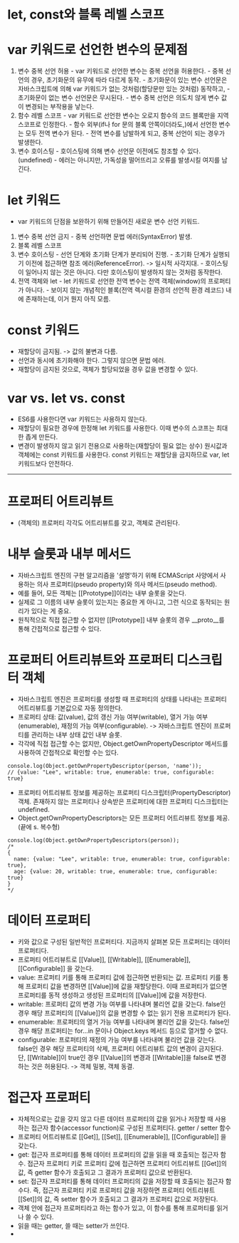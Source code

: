 # let, const와 블록 레벨 스코프
# var 키워드로 선언한 변수의 문제점
  1. 변수 중복 선언 허용
    - var 키워드로 선언한 변수는 중복 선언을 허용한다.
    - 중복 선언의 경우, 초기화문의 유무에 따라 다르게 동작.
    - 초기화문이 있는 변수 선언문은 자바스크립트에 의해 var 키워드가 없는 것처럼(할당문만 있는 것처럼) 동작하고,
    - 초기화문이 없는 변수 선언문은 무시된다.
    - 변수 중복 선언은 의도치 않게 변수 값이 변경되는 부작용을 낳는다.
  2. 함수 레벨 스코프
    - var 키워드로 선언한 변수는 오로지 함수의 코드 블록만을 지역 스코프로 인정한다.
    - 함수 외부(if나 for 문의 블록 안쪽이더라도,)에서 선언한 변수는 모두 전역 변수가 된다.
    - 전역 변수를 남발하게 되고, 중복 선언이 되는 경우가 발생한다.
  3. 변수 호이스팅
    - 호이스팅에 의해 변수 선언문 이전에도 참조할 수 있다.(undefined)
    - 에러는 아니지만, 가독성을 떨어뜨리고 오류를 발생시킬 여지를 남긴다.
# let 키워드
  - var 키워드의 단점을 보완하기 위해 만들어진 새로운 변수 선언 키워드.
  1. 변수 중복 선언 금지
    - 중복 선언하면 문법 에러(SyntaxError) 발생.
  2. 블록 레벨 스코프
  3. 변수 호이스팅
    - 선언 단계와 초기화 단계가 분리되어 진행.
    - 초기화 단계가 실행되기 이전에 접근하면 참조 에러(ReferenceError). -> 일시적 사각지대.
    - 호이스팅이 일어나지 않는 것은 아니다. 다만 호이스팅이 발생하지 않는 것처럼 동작한다.
  4. 전역 객체와 let
    - let 키워드로 선언한 전역 변수는 전역 객체(window)의 프로퍼티가 아니다.
    - 보이지 않는 개념적인 블록(전역 렉시컬 환경의 선언적 환경 레코드) 내에 존재하는데, 이거 뭔지 아직 모름.
# const 키워드
  - 재할당이 금지됨. -> 값의 불변과 다름.
  - 선언과 동시에 초기화해야 한다. 그렇지 않으면 문법 에러.
  - 재할당이 금지된 것으로, 객체가 할당되었을 경우 값을 변경할 수 있다.
# var vs. let vs. const
  - ES6를 사용한다면 var 키워드는 사용하지 않는다.
  - 재할당이 필요한 경우에 한정해 let 키워드를 사용한다. 이때 변수의 스코프는 최대한 좁게 만든다.
  - 변경이 발생하지 않고 읽기 전용으로 사용하는(재할당이 필요 없는 상수) 원시값과 객체에는 const 키워드를 사용한다. const 키워드는 재할당을 금지하므로 var, let 키워드보다 안전하다.
---
# 프로퍼티 어트리뷰트
  - (객체의) 프로퍼티 각각도 어트리뷰트를 갖고, 객체로 관리된다.
# 내부 슬롯과 내부 메서드
  - 자바스크립트 엔진의 구현 알고리즘을 '설명'하기 위해 ECMAScript 사양에서 사용하는 의사 프로퍼티(pseudo property)와 의사 메서드(pseudo method).
  - 예를 들어, 모든 객체는 [[Prototype]]이라는 내부 슬롯을 갖는다.
  - 실제로 그 이름의 내부 슬롯이 있는지는 중요한 게 아니고, 그런 식으로 동작되는 원리가 있다는 게 중요.
  -  원칙적으로 직접 접근할 수 없지만 [[Prototype]] 내부 슬롯의 경우 __proto__를 통해 간접적으로 접근할 수 있다.
# 프로퍼티 어트리뷰트와 프로퍼티 디스크립터 객체
  - 자바스크립트 엔진은 프로퍼티를 생성할 때 프로퍼티의 상태를 나타내는 프로퍼티 어트리뷰트를 기본값으로 자동 정의한다.
  - 프로퍼티 상태: 값(value), 값의 갱신 가능 여부(writable), 열거 가능 여부(enumerable), 재정의 가능 여부(configurable). -> 자바스크립트 엔진이 프로퍼티를 관리하는 내부 상태 값인 내부 슬롯.
  - 각각에 직접 접근할 수는 없지만, Object.getOwnPropertyDescriptor 메서드를 사용하여 간접적으로 확인할 수는 있다.
  ```
  console.log(Object.getOwnPropertyDescriptor(person, 'name'));
  // {value: "Lee", writable: true, enumerable: true, configurable: true}
  ```
  - 프로퍼티 어트리뷰트 정보를 제공하는 프로퍼티 디스크립터(PropertyDescriptor) 객체. 존재하지 않는 프로퍼티나 상속받은 프로퍼티에 대한 프로퍼티 디스크립터는 undefined.
  - Object.getOwnPropertyDescriptors는 모든 프로퍼티 어트리뷰트 정보를 제공.(끝에 s. 복수형)
  ```
  console.log(Object.getOwnPropertyDescriptors(person));
  /*
  {
    name: {value: "Lee", writable: true, enumerable: true, configurable: true},
    age: {value: 20, writable: true, enumerable: true, configurable: true}
  }
  */
  ```
# 데이터 프로퍼티
  - 키와 값으로 구성된 일반적인 프로퍼티다. 지금까지 살펴본 모든 프로퍼티는 데이터 프로퍼티다.
  - 프로퍼티 어트리뷰트로 [[Value]], [[Writable]], [[Enumerable]], [[Configurable]] 을 갖는다.
  - value: 프로퍼티 키를 통해 프로퍼티 값에 접근하면 반환되는 값. 프로퍼티 키를 통해 프로퍼티 값을 변경하면 [[Value]]에 값을 재할당한다. 이때 프로퍼티가 없으면 프로퍼티를 동적 생성하고 생성된 프로퍼티의 [[Value]]에 값을 저장한다.
  - writable: 프로퍼티 값의 변경 가능 여부를 나타내며 불리언 값을 갖는다. false인 경우 해당 프로퍼티의 [[Value]]의 값을 변경할 수 없는 읽기 전용 프로퍼티가 된다.
  - enumerable: 프로퍼티의 열거 가능 여부를 나타내며 불리언 값을 갖는다. false인 경우 해당 프로퍼티는 for…in 문이나 Object.keys 메서드 등으로 열거할 수 없다.
  - configurable: 프로퍼티의 재정의 가능 여부를 나타내며 불리언 값을 갖는다. false인 경우 해당 프로퍼티의 삭제, 프로퍼티 어트리뷰트 값의 변경이 금지된다. 단, [[Writable]]이 true인 경우 [[Value]]의 변경과 [[Writable]]을 false로 변경하는 것은 허용된다. -> 객체 밀봉, 객체 동결.
# 접근자 프로퍼티
  - 자체적으로는 값을 갖지 않고 다른 데이터 프로퍼티의 값을 읽거나 저장할 때 사용하는 접근자 함수(accessor function)로 구성된 프로퍼티다. getter / setter 함수
  - 프로퍼티 어트리뷰트로 [[Get]], [[Set]], [[Enumerable]], [[Configurable]] 을 갖는다.
  - get: 접근자 프로퍼티를 통해 데이터 프로퍼티의 값을 읽을 때 호출되는 접근자 함수. 접근자 프로퍼티 키로 프로퍼티 값에 접근하면 프로퍼티 어트리뷰트 [[Get]]의 값, 즉 getter 함수가 호출되고 그 결과가 프로퍼티 값으로 반환된다.
  - set: 접근자 프로퍼티를 통해 데이터 프로퍼티의 값을 저장할 때 호출되는 접근자 함수다. 즉, 접근자 프로퍼티 키로 프로퍼티 값을 저장하면 프로퍼티 어트리뷰트 [[Set]]의 값, 즉 setter 함수가 호출되고 그 결과가 프로퍼티 값으로 저장된다.
  - 객체 안에 접근자 프로퍼티라고 하는 함수가 있고, 이 함수를 통해 프로퍼티를 읽거나 쓸 수 있다.
  - 읽을 때는 getter, 쓸 때는 setter가 쓰인다.
  - 